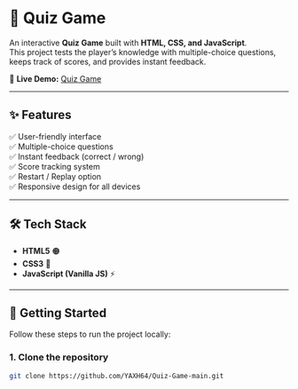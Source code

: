 # 🎯 Quiz Game  

An interactive **Quiz Game** built with **HTML, CSS, and JavaScript**.  
This project tests the player’s knowledge with multiple-choice questions, keeps track of scores, and provides instant feedback.  

🔗 **Live Demo:** [Quiz Game](https://yaxh64.github.io/Quiz-Game-main/)  

---

## ✨ Features  

✅ User-friendly interface  
✅ Multiple-choice questions  
✅ Instant feedback (correct / wrong)  
✅ Score tracking system  
✅ Restart / Replay option  
✅ Responsive design for all devices  

---

## 🛠️ Tech Stack  

- **HTML5** 🟠  
- **CSS3** 🎨  
- **JavaScript (Vanilla JS)** ⚡  

---

## 🚀 Getting Started  

Follow these steps to run the project locally:  

### 1. Clone the repository  
```bash
git clone https://github.com/YAXH64/Quiz-Game-main.git

